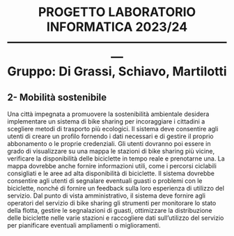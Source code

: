 <h1 align="center"; color="yellow"> PROGETTO LABORATORIO INFORMATICA 2023/24<br> ———————————————————<br>
  Gruppo: Di Grassi, Schiavo, Martilotti</h1>

<h2>2- Mobilità sostenibile</h2>
Una città impegnata a promuovere la sostenibilità ambientale desidera implementare un
sistema di bike sharing per incoraggiare i cittadini a scegliere metodi di trasporto più
ecologici.
Il sistema deve consentire agli utenti di creare un profilo fornendo i dati necessari e di gestire
il proprio abbonamento o le proprie credenziali. Gli utenti dovranno poi essere in grado di
visualizzare su una mappa le stazioni di bike sharing più vicine, verificare la disponibilità
delle biciclette in tempo reale e prenotarne una. La mappa dovrebbe anche fornire
informazioni utili, come i percorsi ciclabili consigliati e le aree ad alta disponibilità di
biciclette.
Il sistema dovrebbe consentire agli utenti di segnalare eventuali guasti o problemi con le
biciclette, nonché di fornire un feedback sulla loro esperienza di utilizzo del servizio.
Dal punto di vista amministrativo, il sistema deve fornire agli operatori del servizio di bike
sharing gli strumenti per monitorare lo stato della flotta, gestire le segnalazioni di guasti,
ottimizzare la distribuzione delle biciclette nelle varie stazioni e raccogliere dati sull’utilizzo
del servizio per pianificare eventuali ampliamenti o miglioramenti.
